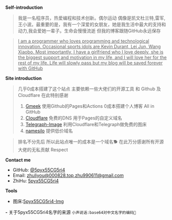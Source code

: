 **Self-introduction**
 
> 我是一名程序员，热爱编程和技术创新。偶尔运动 偶像是凯文杜兰特,雷军,王小波。最重要的是，我有一个深爱的女朋友，她是我生活中最大的支持和动力,我会爱她一辈子。生命会慢慢流逝 但我的博客跟随GitHub永远保存

> <u>I am a programmer who loves programming and technological innovation. Occasional sports idols are Kevin Durant, Lei Jun, Wang Xiaobo. Most importantly, I have a girlfriend who I love deeply, she is the biggest support and motivation in my life, and I will love her for the rest of my life. Life will slowly pass but my blog will be saved forever with GitHub</u>

**Site introduction**

> 几乎0成本搭建了这个站点 主要依赖一些大佬们的开源工具 和 Github 及 Cloudflare 在此特别感谢
> 1.  [Gmeek](https://github.com/Meekdai/Gmeek) 使用Github的Pages和Actions 0成本搭建个人博客 All in GitHub
> 2.  [Cloudflare](https://dash.cloudflare.com/) 免费的DNS 用于Pages的自定义域名
> 3.  [Telegraph-Image](https://github.com/cf-pages/Telegraph-Image) 利用Cloudflare和Telegraph做免费的图床
> 4.  [namesilo](https://www.namesilo.com/) 提供低价域名

> 排名不分先后 所以此站点唯一的成本是一个域名🐕 在此万分感谢所有开源大佬的无私贡献 Respect 

**Contact me**
-   GitHub: [@5pyx55CG5ri4 ](https://github.com/5pyx55CG5ri4)
-   Email: zhuliyou@000828.top,zhu990611@gmail.com
-   ZhiHu: [5pyx55CG5ri4](https://www.zhihu.com/people/5pyx55CG5ri4)

**Tools**
- 图床:[5pyx55CG5ri4-Img](https://img.000828.top)

**-**
关于5pyx55CG5ri4名字的来源 `小声说话:base64对中文名字的编码🤫`